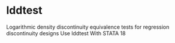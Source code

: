 # lddtest
Logarithmic density discontinuity equivalence tests for regression discontinuity designs Use lddtest With STATA 18

